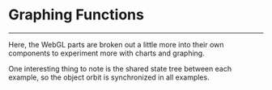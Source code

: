 # Graphing Functions

---

Here, the WebGL parts are broken out a little more into their own components to experiment more with charts and graphing.

One interesting thing to note is the shared state tree between each example, so the object orbit is synchronized in all examples.

<BasicsOrtho labels="true"/>

<BasicsPersp labels="true"/>

<!-- <div class="ui cards">
  <div class="ui card">
    <div class="content">
      <span class="header">Basic Functions</span>
      <div class="meta">
        <a>Orthographic Camera</a>
      </div>
    </div>
  </div>
  <div class="ui card">
    <div class="content">
      <span class="header">Basic Functions</span>
      <div class="meta">
        <a>Perspective Camera</a>
      </div>
    </div>
  </div>
</div> -->

<VectorField />

<VectorFieldInput />

<Oscilloscope />

<Pendulum />
